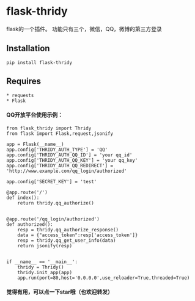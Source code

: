 # flask-thridy
flask的一个插件。 功能只有三个，微信，QQ，微博的第三方登录

Installation
-----
```
pip install flask-thridy
```
Requires
-----

```
* requests
* Flask
```
#### QQ开放平台使用示例：
```
from flask_thridy import Thridy
from flask import Flask,request,jsonify

app = Flask(__name__)
app.config['THRIDY_AUTH_TYPE'] = 'QQ'
app.config['THRIDY_AUTH_QQ_ID'] = 'your qq_id'
app.config['THRIDY_AUTH_QQ_KEY'] = 'your qq_key'
app.config['THRIDY_AUTH_QQ_REDIRECT'] = 'http://www.example.com/qq_login/authorized'

app.config['SECRET_KEY'] = 'test'

@app.route('/')
def index():
    return thridy.qq_authorize()


@app.route('/qq_login/authorized')
def authorized():
    resp = thridy.qq_authorize_response()
    data = {"access_token":resp['access_token']}
    resp = thridy.qq_get_user_info(data)
    return jsonify(resp)


if __name__ == '__main__':
    thridy = Thridy()
    thridy.init_app(app)
    app.run(port=80,host='0.0.0.0',use_reloader=True,threaded=True)
```

#### 觉得有用，可以点一下star哦（也欢迎转发）

